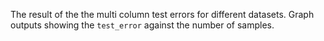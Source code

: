 The result of the the multi column test errors for different datasets.
Graph outputs showing the `test_error` against the number of samples.
